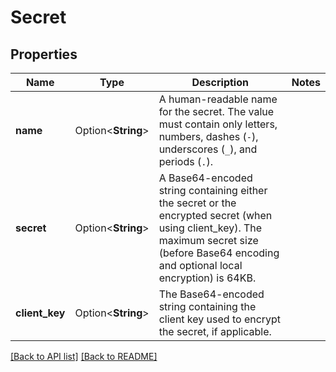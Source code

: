 # Secret

## Properties

Name | Type | Description | Notes
------------ | ------------- | ------------- | -------------
**name** | Option<**String**> | A human-readable name for the secret. The value must contain only letters, numbers, dashes (`-`), underscores (`_`), and periods (`.`). | 
**secret** | Option<**String**> | A Base64-encoded string containing either the secret or the encrypted secret (when using client_key). The maximum secret size (before Base64 encoding and optional local encryption) is 64KB. | 
**client_key** | Option<**String**> | The Base64-encoded string containing the client key used to encrypt the secret, if applicable. | 

[[Back to API list]](../README.md#documentation-for-api-endpoints) [[Back to README]](../README.md)


